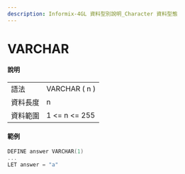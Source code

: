 ```yaml
---
description: Informix-4GL 資料型別說明_Character 資料型態
---
```


# VARCHAR

#### 說明

|  |  |
| :--- | :--- |
| 語法 | VARCHAR \( n \) |
| 資料長度 | n |
| 資料範圍 | 1 &lt;= n &lt;= 255 |

#### 範例

```objectivec
DEFINE answer VARCHAR(1)
...
LET answer = "a"
```

